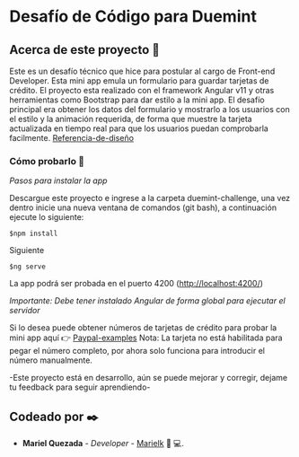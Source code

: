 # Desafío de Código para Duemint

## Acerca de este proyecto 🚀

Este es un desafío técnico que hice para postular al cargo de Front-end Developer. Esta mini app emula un formulario para guardar tarjetas de crédito.
El proyecto esta realizado con el framework Angular v11 y otras herramientas como Bootstrap para dar estilo a la mini app.
El desafío principal era obtener los datos del formulario y mostrarlo a los usuarios con el estilo y la animación requerida, de forma que muestre la tarjeta actualizada en tiempo real para que los usuarios puedan comprobarla facilmente.
[Referencia-de-diseño](https://user-images.githubusercontent.com/26169103/168935673-ece48d11-12a3-4238-b6bc-cad4d33218ee.gif)

### Cómo probarlo 🔧

_Pasos para instalar la app_

Descargue este proyecto e ingrese a la carpeta duemint-challenge, una vez dentro inicie una nueva ventana de comandos (git bash), a continuación ejecute lo siguiente:

```
$npm install 
```

Siguiente

```
$ng serve
```

La app podrá ser probada en el puerto 4200 (<http://localhost:4200/>)

_Importante: Debe tener instalado Angular de forma global para ejecutar el servidor_

Si lo desea puede obtener números de tarjetas de crédito para probar la mini app aquí 👉 [Paypal-examples]( https://www.paypalobjects.com/en_GB/vhelp/paypalmanager_help/credit_card_numbers.htm)
Nota: La tarjeta no está habilitada para pegar el número completo, por ahora solo funciona para introducir el número manualmente.

-Este proyecto está en desarrollo, aún se puede mejorar y corregir, dejame tu feedback para seguir aprendiendo-

## Codeado por ✒️

* **Mariel Quezada** - _Developer_ - [Marielk](https://github.com/Marielk)
:woman: :computer:.
